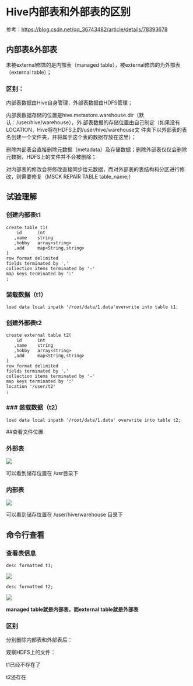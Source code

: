 # Hive内部表和外部表的区别

参考：https://blog.csdn.net/qq_36743482/article/details/78393678



## 内部表&外部表

未被external修饰的是内部表（managed table），被external修饰的为外部表（external table）；

### 区别：
内部表数据由Hive自身管理，外部表数据由HDFS管理；

内部表数据存储的位置是hive.metastore.warehouse.dir（默认：/user/hive/warehouse），外
部表数据的存储位置由自己制定（如果没有LOCATION，Hive将在HDFS上的/user/hive/warehouse文
件夹下以外部表的表名创建一个文件夹，并将属于这个表的数据存放在这里）；

删除内部表会直接删除元数据（metadata）及存储数据；删除外部表仅仅会删除元数据，HDFS上的文件并不会被删除；

对内部表的修改会将修改直接同步给元数据，而对外部表的表结构和分区进行修改，则需要修复（MSCK REPAIR TABLE table_name;）

## 试验理解


### 创建内部表t1

	create table t1(
	    id      int
	   ,name    string
	   ,hobby   array<string>
	   ,add     map<String,string>
	)
	row format delimited
	fields terminated by ','
	collection items terminated by '-'
	map keys terminated by ':'
	;


### 装载数据（t1）

	load data local inpath '/root/data/1.data'overwrite into table t1;


### 创建外部表t2

	create external table t2(
	    id      int
	   ,name    string
	   ,hobby   array<string>
	   ,add     map<String,string>
	)
	row format delimited
	fields terminated by ','
	collection items terminated by '-'
	map keys terminated by ':'
	location '/user/t2'
	;


### ### 装载数据（t2）

	load data local inpath '/root/data/1.data' overwrite into table t2;


##查看文件位置

### 外部表

![](../Images/3.png)

可以看到储存位置在 /usr目录下

### 内部表

![](../Images/4.png)

可以看到储存位置在 /user/hive/warehouse 目录下


## 命令行查看

### 查看表信息

	desc formatted t1;

![](../Images/5.png)

	desc formatted t2;

![](../Images/6.png)

**managed table就是内部表，而external table就是外部表**

### 区别

分别删除内部表和外部表后：

观察HDFS上的文件：

t1已经不存在了

t2还存在